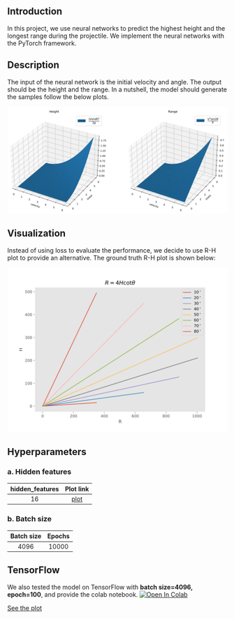 ## Introduction
In this project, we use neural networks to predict the highest height and the longest range during the projectile. We implement the neural networks with the PyTorch framework.

## Description
The input of the neural network is the initial velocity and angle. The output should be the height and the range. In a nutshell, the model should generate the samples follow the below plots.
<center>
    <img alt="surface plot" src="plot/plot.svg"/>
</center>

## Visualization
Instead of using loss to evaluate the performance, we decide to use R-H plot to provide an alternative. The ground truth R-H plot is shown below:
<center>
    <img alt="R-H plot" src="plot/line.svg"/>
</center>

## Hyperparameters
### a. Hidden features
| hidden_features |          Plot link          |
|:---------------:|:---------------------------:|
|       16        |   [plot](test.pdf)   |


### b. Batch size
| Batch size | Epochs |
|:----------:|:------:|
|    4096    | 10000  |

## TensorFlow
We also tested the model on TensorFlow with **batch size=4096, epoch=100**, and provide the colab notebook.
[![Open In Colab](https://colab.research.google.com/assets/colab-badge.svg)](https://colab.research.google.com/drive/1ojsWMdbVOC7lH_nkeT1VBTkcvLRiB9Zj#scrollTo=5Sl6zYOuAzFG)

[See the plot](plot/tf_bs_4096.pdf)
